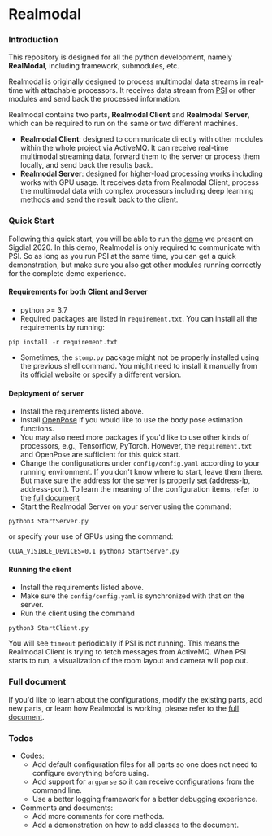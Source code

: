 # Realmodal

### Introduction

This repository is designed for all the python development, namely **RealModal**, including framework, submodules, etc.

Realmodal is originally designed to process multimodal data streams in real-time with attachable processors. It receives
data stream from [PSI](https://github.com/DANCEcollaborative/PSI) or other modules and send back the processed 
information.

Realmodal contains two parts, **Realmodal Client** and **Realmodal Server**, which can be required to run on the same or 
two different machines.
* **Realmodal Client**: designed to communicate directly with other modules within the whole project via ActiveMQ. It 
can receive real-time multimodal streaming data, forward them to the server or process them locally, and send back the 
results back.
* **Realmodal Server**: designed for higher-load processing works including works with GPU usage. It receives data from 
Realmodal Client, process the multimodal data with complex processors including deep learning methods and send the 
result back to the client. 

### Quick Start
Following this quick start, you will be able to run the [demo](https://aclanthology.org/2020.sigdial-1.31.pdf) we
present on Sigdial 2020. In this demo, Realmodal is only required to communicate with PSI. So as long as you run PSI at
the same time, you can get a quick demonstration, but make sure you also get other modules running correctly for the
complete demo experience.
#### Requirements for both Client and Server
* python >= 3.7
* Required packages are listed in ```requirement.txt```. You can install all the requirements by running:
```shell script
pip install -r requirement.txt
```
* Sometimes, the ```stomp.py``` package might not be properly installed using the previous shell command. You might need 
to install it manually from its official website or specify a different version. 
 
#### Deployment of server
* Install the requirements listed above. 
* Install [OpenPose](https://github.com/CMU-Perceptual-Computing-Lab/openpose) if you would like to use the body pose
estimation functions.
* You may also need more packages if you'd like to use other kinds of processors, e.g., Tensorflow, PyTorch. However, 
the `requirement.txt` and OpenPose are sufficient for this quick start. 
* Change the configurations under `config/config.yaml` according to your running environment. If you don't know where to
start, leave them there. But make sure the address for the server is properly set (address-ip, address-port). To learn 
the meaning of the configuration items, refer to the [full document](doc/document.md#configuration-details)  
* Start the Realmodal Server on your server using the command:
```shell script
python3 StartServer.py
```
or specify your use of GPUs using the command:
```shell script
CUDA_VISIBLE_DEVICES=0,1 python3 StartServer.py
```

#### Running the client
* Install the requirements listed above. 
* Make sure the `config/config.yaml` is synchronized with that on the server.
* Run the client using the command 
```shell script
python3 StartClient.py
```
You will see `timeout` periodically if PSI is not running. This means the Realmodal Client is trying to fetch messages
from ActiveMQ. When PSI starts to run, a visualization of the room layout and camera will pop out. 

### Full document
If you'd like to learn about the configurations, modify the existing parts, add new parts, or learn how Realmodal is
working, please refer to the [full document](doc/document.md).    

### Todos
* Codes:
    * Add default configuration files for all parts so one does not need to configure everything before using.
    * Add support for `argparse` so it can receive configurations from the command line.
    * Use a better logging framework for a better debugging experience.
* Comments and documents:  
    * Add more comments for core methods.
    * Add a demonstration on how to add classes to the document.

